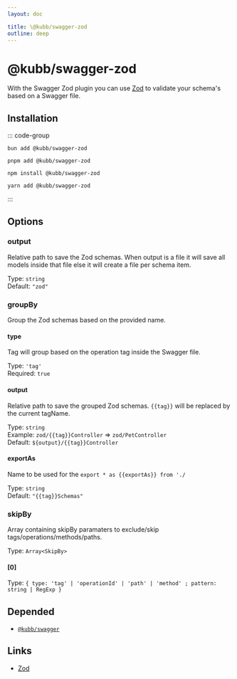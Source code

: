 ```yaml
---
layout: doc

title: \@kubb/swagger-zod
outline: deep
---
```

# @kubb/swagger-zod

With the Swagger Zod plugin you can use [Zod](https://zod.dev/) to validate your schema's based on a Swagger file.

## Installation

::: code-group

```shell [bun]
bun add @kubb/swagger-zod
```

```shell [pnpm]
pnpm add @kubb/swagger-zod
```

```shell [npm]
npm install @kubb/swagger-zod
```

```shell [yarn]
yarn add @kubb/swagger-zod
```

:::


## Options


### output
Relative path to save the Zod schemas.
When output is a file it will save all models inside that file else it will create a file per schema item.

Type: `string` <br/>
Default: `"zod"`

### groupBy
Group the Zod schemas based on the provided name.

#### type
Tag will group based on the operation tag inside the Swagger file.

Type: `'tag'` <br/>
Required: `true`

#### output
Relative path to save the grouped Zod schemas.
`{{tag}}` will be replaced by the current tagName.

Type: `string` <br/>
Example: `zod/{{tag}}Controller` => `zod/PetController` <br/>
Default: `${output}/{{tag}}Controller`

#### exportAs
Name to be used for the `export * as {{exportAs}} from './`

Type: `string` <br/>
Default: `"{{tag}}Schemas"`


### skipBy
Array containing skipBy paramaters to exclude/skip tags/operations/methods/paths.

Type: `Array<SkipBy>` <br/>

#### [0]
Type: `{ type: 'tag' | 'operationId' | 'path' | 'method' ; pattern: string | RegExp }` <br/>


## Depended

- [`@kubb/swagger`](/plugins/swagger)

## Links

- [Zod](https://zod.dev/)